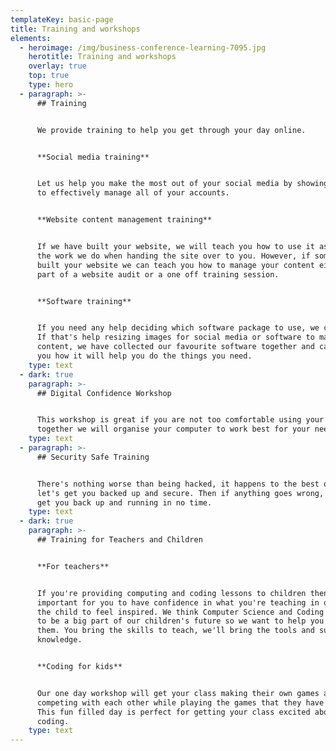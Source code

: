```yaml
---
templateKey: basic-page
title: Training and workshops
elements:
  - heroimage: /img/business-conference-learning-7095.jpg
    herotitle: Training and workshops
    overlay: true
    top: true
    type: hero
  - paragraph: >-
      ## Training


      We provide training to help you get through your day online.


      **Social media training**


      Let us help you make the most out of your social media by showing you how
      to effectively manage all of your accounts. 


      **Website content management training**


      If we have built your website, we will teach you how to use it as part of
      the work we do when handing the site over to you. However, if someone else
      built your website we can teach you how to manage your content either as
      part of a website audit or a one off training session.


      **Software training**


      If you need any help deciding which software package to use, we can help.
      If that's help resizing images for social media or software to manage your
      content, we have collected our favourite software together and can show
      you how it will help you do the things you need.
    type: text
  - dark: true
    paragraph: >-
      ## Digital Confidence Workshop


      This workshop is great if you are not too comfortable using your computer,
      together we will organise your computer to work best for your needs.
    type: text
  - paragraph: >-
      ## Security Safe Training


      There's nothing worse than being hacked, it happens to the best of us, so
      let's get you backed up and secure. Then if anything goes wrong, we can
      get you back up and running in no time.
    type: text
  - dark: true
    paragraph: >-
      ## Training for Teachers and Children


      **For teachers**


      If you're providing computing and coding lessons to children then it's
      important for you to have confidence in what you're teaching in order for
      the child to feel inspired. We think Computer Science and Coding is going
      to be a big part of our children's future so we want to help you help
      them. You bring the skills to teach, we'll bring the tools and subject
      knowledge.


      **Coding for kids**


      Our one day workshop will get your class making their own games and then
      competing with each other while playing the games that they have made.
      This fun filled day is perfect for getting your class excited about
      coding.
    type: text
---
```



